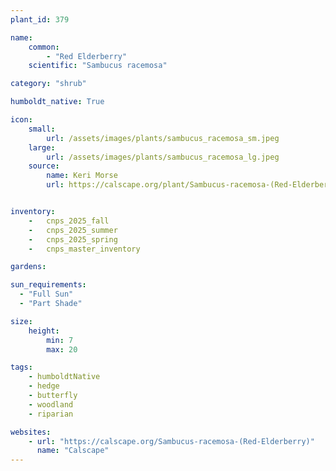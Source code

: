 ```yaml
---
plant_id: 379

name: 
    common: 
        - "Red Elderberry"
    scientific: "Sambucus racemosa"

category: "shrub"

humboldt_native: True

icon: 
    small: 
        url: /assets/images/plants/sambucus_racemosa_sm.jpeg
    large: 
        url: /assets/images/plants/sambucus_racemosa_lg.jpeg
    source: 
        name: Keri Morse 
        url: https://calscape.org/plant/Sambucus-racemosa-(Red-Elderberry)/gallery 


inventory: 
    -   cnps_2025_fall
    -   cnps_2025_summer
    -   cnps_2025_spring
    -   cnps_master_inventory

gardens:  

sun_requirements:
  - "Full Sun" 
  - "Part Shade" 

size:
    height: 
        min: 7
        max: 20

tags: 
    - humboldtNative
    - hedge
    - butterfly
    - woodland
    - riparian 

websites:
    - url: "https://calscape.org/Sambucus-racemosa-(Red-Elderberry)"
      name: "Calscape"
---
```

